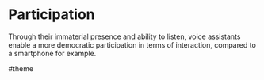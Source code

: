 # Participation
Through their immaterial presence and ability to listen, voice assistants enable a more democratic participation in terms of interaction, compared to a smartphone for example.

#theme